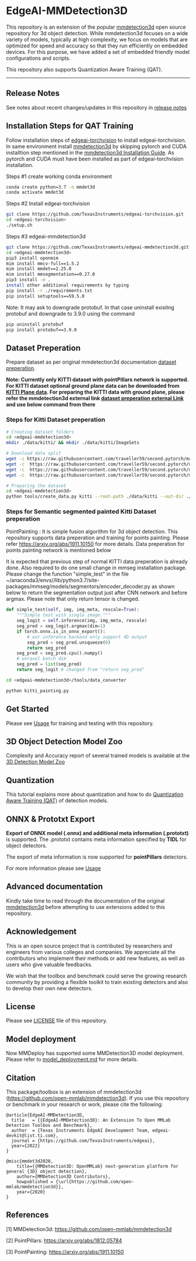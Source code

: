 # EdgeAI-MMDetection3D



This repository is an extension of the popular [mmdetection3d](https://github.com/open-mmlab/mmdetection3d) open source repository for 3d object detection. While mmdetection3d focuses on a wide variety of models, typically at high complexity, we focus on models that are optimized for speed and accuracy so that they run efficiently on embedded devices. For this purpose, we have added a set of embedded friendly model configurations and scripts.

This repository also supports Quantization Aware Training (QAT).

<hr>


## Release Notes
See notes about recent changes/updates in this repository in [release notes](./docs/det3d_release_notes.md)


## Installation Steps for QAT Training
Follow installation steps of [edgeai-torchvision](https://github.com/TexasInstruments/edgeai-torchvision) to install edgeai-torchvision. In same environment install [mmdetection3d](README_mmdet3d.md) by skipping pytorch and CUDA installtion step mentioned in the [mmdetection3d Installation Guide](./docs/en/getting_started.md#installation). As pytorch and CUDA must have been installed as part of edgeai-torchvision installation.

Steps #1 create working conda environment 
```bash
conda create python=3.7 -n mmdet3d
conda activate mmdet3d
```
Steps #2 Install edgeai-torchvision
```bash
git clone https://github.com/TexasInstruments/edgeai-torchvision.git
cd <edgeai-torchvision>
./setup.sh
```

Steps #3 edgeai-mmdetection3d
```bash
git clone https://github.com/TexasInstruments/edgeai-mmdetection3d.git
cd <edgeai-mmdetection3d>
pip3 install openmim
mim install mmcv-full==1.5.2
mim install mmdet==2.25.0
mim install mmsegmentation==0.27.0
pip3 install -e .
install other additional requirements by typing 
pip install -r ./requirements.txt
pip install setuptools==59.5.0
```

Note: It may ask to downgrade protobuf. In that case uninstall exisitng protobuf and downgrade to 3.9.0 using the command 
```bash
pip uninstall protobuf
pip install protobuf==3.9.0
```

## Dataset Preperation
Prepare dataset as per original mmdetection3d documentation [dataset preperation](./docs/en/data_preparation.md). 

**Note: Currently only KITTI dataset with pointPillars network is supported. For KITTI dataset optional ground plane data can be downloaded from [KITTI Plane data](https://download.openmmlab.com/mmdetection3d/data/train_planes.zip). For preparing the KITTI data with ground plane, please refer the mmdetection3d external link [dataset preperation external Link](https://mmdetection3d.readthedocs.io/en/latest/datasets/kitti_det.html) and use below command from there**

### Steps for Kitti Dataset preperation
```bash
# Creating dataset folders
cd <edgeai-mmdetection3d>
mkdir ./data/kitti/ && mkdir ./data/kitti/ImageSets

# Download data split
wget -c https://raw.githubusercontent.com/traveller59/second.pytorch/master/second/data/ImageSets/test.txt --no-check-certificate --content-disposition -O ./data/kitti/ImageSets/test.txt
wget -c  https://raw.githubusercontent.com/traveller59/second.pytorch/master/second/data/ImageSets/train.txt --no-check-certificate --content-disposition -O ./data/kitti/ImageSets/train.txt
wget -c  https://raw.githubusercontent.com/traveller59/second.pytorch/master/second/data/ImageSets/val.txt --no-check-certificate --content-disposition -O ./data/kitti/ImageSets/val.txt
wget -c  https://raw.githubusercontent.com/traveller59/second.pytorch/master/second/data/ImageSets/trainval.txt --no-check-certificate --content-disposition -O ./data/kitti/ImageSets/trainval.txt

# Preparing the dataset
cd <edgeai-mmdetection3d>
python tools/create_data.py kitti --root-path ./data/kitti --out-dir ./data/kitti --extra-tag kitti --with-plane
```

### Steps for Semantic segmented painted Kitti Dataset preperation
PointPainting : It is simple fusion algorithm for 3d object detection. This repository supports data preperation and training for points painting. Please refer https://arxiv.org/abs/1911.10150 for more details. Data preperation for points painting network is mentioned below

It is expected that previous step of normal KITTI data preperation is already done. Also required to do one small change in mmseg installation package. Please change the function "simple_test" in the file ~/anaconda3/envs/<conda env name>/lib/python3.7/site-packages/mmseg/models/segmentors/encoder_decoder.py as shown below to return the segmentation output just after CNN network and before argmax. Please note that only return tensor is changed.
```python
def simple_test(self, img, img_meta, rescale=True):
    """Simple test with single image."""
    seg_logit = self.inference(img, img_meta, rescale)
    seg_pred = seg_logit.argmax(dim=1)
    if torch.onnx.is_in_onnx_export():
        # our inference backend only support 4D output
        seg_pred = seg_pred.unsqueeze(0)
        return seg_pred
    seg_pred = seg_pred.cpu().numpy()
    # unravel batch dim
    seg_pred = list(seg_pred)
    return seg_logit # changed from "return seg_pred"
```
```bash
cd <edgeai-mmdetection3d>/tools/data_converter

python kitti_painting.py
```

## Get Started
Please see [Usage](./docs/det3d_usage.md) for training and testing with this repository.


## 3D Object Detection Model Zoo
Complexity and Accuracy report of several trained models is available at the [3D Detection Model Zoo](./docs/det3d_modelzoo.md) 


## Quantization
This tutorial explains more about quantization and how to do [Quantization Aware Training (QAT)](./docs/det3d_quantization.md) of detection models.


## ONNX & Prototxt Export
**Export of ONNX model (.onnx) and additional meta information (.prototxt)** is supported. The .prototxt contains meta information specified by **TIDL** for object detectors. 

The export of meta information is now supported for **pointPillars** detectors.

For more information please see [Usage](./docs/det3d_usage.md)


## Advanced documentation
Kindly take time to read through the documentation of the original [mmdetection3d](README_mmdet3d.md) before attempting to use extensions added to this repository.


 
## Acknowledgement

This is an open source project that is contributed by researchers and engineers from various colleges and companies. We appreciate all the contributors who implement their methods or add new features, as well as users who give valuable feedbacks.

We wish that the toolbox and benchmark could serve the growing research community by providing a flexible toolkit to train existing detectors and also to develop their own new detectors.


## License

Please see [LICENSE](./LICENSE) file of this repository.


## Model deployment

Now MMDeploy has supported some MMDetection3D model deployment. Please refer to [model_deployment.md](docs/en/tutorials/model_deployment.md) for more details.

## Citation

This package/toolbox is an extension of mmdetection3d (https://github.com/open-mmlab/mmdetection3d). If you use this repository or benchmark in your research or work, please cite the following:

```
@article{EdgeAI-MMDetection3D,
  title   = {{EdgeAI-MMDetection3D}: An Extension To Open MMLab Detection Toolbox and Benchmark},
  author  = {Texas Instruments EdgeAI Development Team, edgeai-devkit@list.ti.com},
  journal = {https://github.com/TexasInstruments/edgeai},
  year={2022}
}
```

```
@misc{mmdet3d2020,
    title={{MMDetection3D: OpenMMLab} next-generation platform for general {3D} object detection},
    author={MMDetection3D Contributors},
    howpublished = {\url{https://github.com/open-mmlab/mmdetection3d}},
    year={2020}
}
```

## References
[1] MMDetection3d: https://github.com/open-mmlab/mmdetection3d

[2] PointPillars: https://arxiv.org/abs/1812.05784

[3] PointPainting: https://arxiv.org/abs/1911.10150